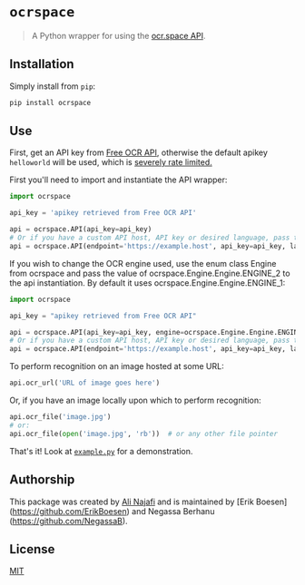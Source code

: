# `ocrspace`

> A Python wrapper for using the [ocr.space API](https://ocr.space/ocrapi).

## Installation

Simply install from `pip`:

```sh
pip install ocrspace
```

## Use

First, get an API key from [Free OCR API](https://ocr.space/OCRAPI), otherwise the default apikey `helloworld` will be used, which is [severely rate limited.](https://ocr.space/faq#span12)

First you'll need to import and instantiate the API wrapper:

```python
import ocrspace

api_key = 'apikey retrieved from Free OCR API'

api = ocrspace.API(api_key=api_key)
# Or if you have a custom API host, API key or desired language, pass those:
api = ocrspace.API(endpoint='https://example.host', api_key=api_key, language=ocrspace.Language.Croatian)
```

If you wish to change the OCR engine used, use the enum class Engine from ocrspace and pass the value of ocrspace.Engine.Engine.ENGINE_2 to the api instantiation. By default it uses ocrspace.Engine.Engine.ENGINE_1:

```python
import ocrspace

api_key = "apikey retrieved from Free OCR API"

api = ocrspace.API(api_key=api_key, engine=ocrspace.Engine.Engine.ENGINE_2)
# Or if you have a custom API host, API key or desired language, pass those:
api = ocrspace.API(endpoint='https://example.host', api_key=api_key, language=ocrspace.Language.Croatian, engine=ocrspace.Engine.Engine.ENGINE_2)
```

To perform recognition on an image hosted at some URL:

```python
api.ocr_url('URL of image goes here')
```

Or, if you have an image locally upon which to perform recognition:

```python
api.ocr_file('image.jpg')
# or:
api.ocr_file(open('image.jpg', 'rb'))  # or any other file pointer
```

That's it! Look at [`example.py`](example.py) for a demonstration.

## Authorship

This package was created by [Ali Najafi](<https://github.com/a4fr>) and is maintained by [Erik Boesen] (<https://github.com/ErikBoesen>) and Negassa Berhanu (<https://github.com/NegassaB>).

## License

[MIT](LICENSE)
